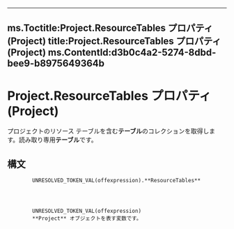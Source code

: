 

---
ms.Toctitle:Project.ResourceTables プロパティ (Project)
title:Project.ResourceTables プロパティ (Project)
ms.ContentId:d3b0c4a2-5274-8dbd-bee9-b8975649364b
---
# Project.ResourceTables プロパティ (Project)




プロジェクトのリソース テーブルを含む**テーブル**のコレクションを取得します。読み取り専用**テーブル**です。

## 構文

            UNRESOLVED_TOKEN_VAL(offexpression).**ResourceTables**




            UNRESOLVED_TOKEN_VAL(offexpression)
            **Project** オブジェクトを表す変数です。




